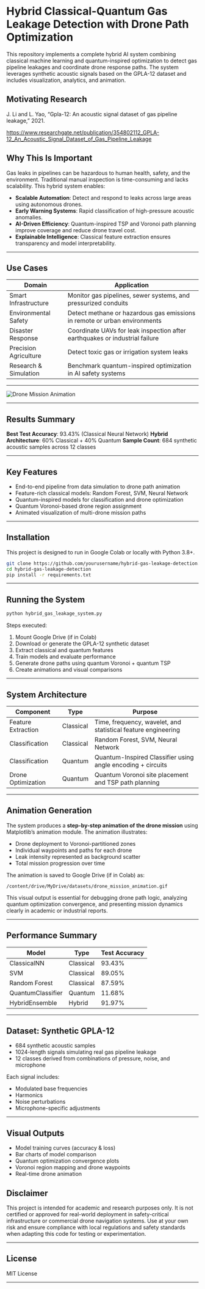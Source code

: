 # Hybrid Classical-Quantum Gas Leakage Detection with Drone Path Optimization

This repository implements a complete hybrid AI system combining classical machine learning and quantum-inspired optimization to detect gas pipeline leakages and coordinate drone response paths. The system leverages synthetic acoustic signals based on the GPLA-12 dataset and includes visualization, analytics, and animation.


## Motivating Research
J. Li and L. Yao, “Gpla-12: An acoustic signal dataset of gas pipeline leakage,” 2021.

https://www.researchgate.net/publication/354802112_GPLA-12_An_Acoustic_Signal_Dataset_of_Gas_Pipeline_Leakage 

## Why This Is Important

Gas leaks in pipelines can be hazardous to human health, safety, and the environment. Traditional manual inspection is time-consuming and lacks scalability. This hybrid system enables:

* **Scalable Automation**: Detect and respond to leaks across large areas using autonomous drones.
* **Early Warning Systems**: Rapid classification of high-pressure acoustic anomalies.
* **AI-Driven Efficiency**: Quantum-inspired TSP and Voronoi path planning improve coverage and reduce drone travel cost.
* **Explainable Intelligence**: Classical feature extraction ensures transparency and model interpretability.

---

## Use Cases

| Domain                | Application                                                                 |
| --------------------- | --------------------------------------------------------------------------- |
| Smart Infrastructure  | Monitor gas pipelines, sewer systems, and pressurized conduits              |
| Environmental Safety  | Detect methane or hazardous gas emissions in remote or urban environments   |
| Disaster Response     | Coordinate UAVs for leak inspection after earthquakes or industrial failure |
| Precision Agriculture | Detect toxic gas or irrigation system leaks                                 |
| Research & Simulation | Benchmark quantum-inspired optimization in AI safety systems                |

---

![Drone Mission Animation](drone_mission_animation.gif "Drone executing autonomous mission")

---

## Results Summary

**Best Test Accuracy**: 93.43% (Classical Neural Network)
**Hybrid Architecture**: 60% Classical + 40% Quantum
**Sample Count**: 684 synthetic acoustic samples across 12 classes

---

## Key Features

* End-to-end pipeline from data simulation to drone path animation
* Feature-rich classical models: Random Forest, SVM, Neural Network
* Quantum-inspired models for classification and drone optimization
* Quantum Voronoi-based drone region assignment
* Animated visualization of multi-drone mission paths

---

## Installation

This project is designed to run in Google Colab or locally with Python 3.8+.

```bash
git clone https://github.com/yourusername/hybrid-gas-leakage-detection.git
cd hybrid-gas-leakage-detection
pip install -r requirements.txt
```

---

## Running the System

```python
python hybrid_gas_leakage_system.py
```

Steps executed:

1. Mount Google Drive (if in Colab)
2. Download or generate the GPLA-12 synthetic dataset
3. Extract classical and quantum features
4. Train models and evaluate performance
5. Generate drone paths using quantum Voronoi + quantum TSP
6. Create animations and visual comparisons

---

## System Architecture

| Component          | Type      | Purpose                                                       |
| ------------------ | --------- | ------------------------------------------------------------- |
| Feature Extraction | Classical | Time, frequency, wavelet, and statistical feature engineering |
| Classification     | Classical | Random Forest, SVM, Neural Network                            |
| Classification     | Quantum   | Quantum-Inspired Classifier using angle encoding + circuits   |
| Drone Optimization | Quantum   | Quantum Voronoi site placement and TSP path planning          |

---

## Animation Generation

The system produces a **step-by-step animation of the drone mission** using Matplotlib’s animation module. The animation illustrates:

* Drone deployment to Voronoi-partitioned zones
* Individual waypoints and paths for each drone
* Leak intensity represented as background scatter
* Total mission progression over time

The animation is saved to Google Drive (if in Colab) as:

```
/content/drive/MyDrive/datasets/drone_mission_animation.gif
```

This visual output is essential for debugging drone path logic, analyzing quantum optimization convergence, and presenting mission dynamics clearly in academic or industrial reports.

---

## Performance Summary

| Model             | Type      | Test Accuracy |
| ----------------- | --------- | ------------- |
| ClassicalNN       | Classical | 93.43%        |
| SVM               | Classical | 89.05%        |
| Random Forest     | Classical | 87.59%        |
| QuantumClassifier | Quantum   | 11.68%        |
| HybridEnsemble    | Hybrid    | 91.97%        |

---

## Dataset: Synthetic GPLA-12

* 684 synthetic acoustic samples
* 1024-length signals simulating real gas pipeline leakage
* 12 classes derived from combinations of pressure, noise, and microphone

Each signal includes:

* Modulated base frequencies
* Harmonics
* Noise perturbations
* Microphone-specific adjustments

---

## Visual Outputs

* Model training curves (accuracy & loss)
* Bar charts of model comparison
* Quantum optimization convergence plots
* Voronoi region mapping and drone waypoints
* Real-time drone animation


## Disclaimer
This project is intended for academic and research purposes only.
It is not certified or approved for real-world deployment in safety-critical infrastructure or commercial drone navigation systems.
Use at your own risk and ensure compliance with local regulations and safety standards when adapting this code for testing or experimentation.

---

## License

MIT License

---

